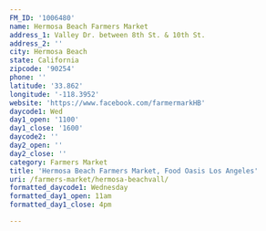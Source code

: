 ```yaml
---
FM_ID: '1006480'
name: Hermosa Beach Farmers Market
address_1: Valley Dr. between 8th St. & 10th St.
address_2: ''
city: Hermosa Beach
state: California
zipcode: '90254'
phone: ''
latitude: '33.862'
longitude: '-118.3952'
website: 'https://www.facebook.com/farmermarkHB'
daycode1: Wed
day1_open: '1100'
day1_close: '1600'
daycode2: ''
day2_open: ''
day2_close: ''
category: Farmers Market
title: 'Hermosa Beach Farmers Market, Food Oasis Los Angeles'
uri: /farmers-market/hermosa-beachvall/
formatted_daycode1: Wednesday
formatted_day1_open: 11am
formatted_day1_close: 4pm

---
```

